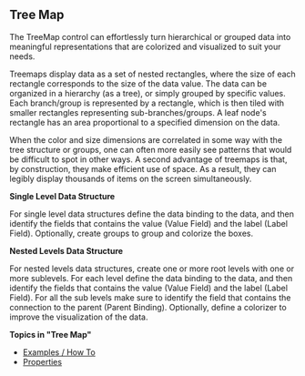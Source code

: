 ## Tree Map

The TreeMap control can effortlessly turn hierarchical or grouped data into meaningful representations that are colorized and visualized to suit your needs.  

Treemaps display data as a set of nested rectangles, where the size of each rectangle corresponds to the size of the data value. The data can be organized in a hierarchy (as a tree), or simply grouped by specific values. Each branch/group is represented by a rectangle, which is then tiled with smaller rectangles representing sub-branches/groups. A leaf node's rectangle has an area proportional to a specified dimension on the data.  

When the color and size dimensions are correlated in some way with the tree structure or groups, one can often more easily see patterns that would be difficult to spot in other ways. A second advantage of treemaps is that, by construction, they make efficient use of space. As a result, they can legibly display thousands of items on the screen simultaneously.

**Single Level Data Structure**

For single level data structures define the data binding to the data, and then identify the fields that contains the value (Value Field) and the label (Label Field). Optionally, create groups to group and colorize the boxes.

**Nested Levels Data Structure**

For nested levels data structures, create one or more root levels with one or more sublevels. For each level define the data binding to the data, and then identify the fields that contains the value (Value Field) and the label (Label Field). For all the sub levels make sure to identify the field that contains the connection to the parent (Parent Binding). Optionally, define a colorizer to improve the visualization of the data.

**Topics in "Tree Map"**
* [Examples / How To](tree-map/examples--how-to.md)
* [Properties](tree-map/properties.md)